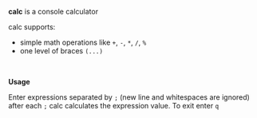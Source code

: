 **calc** is a console calculator

calc supports:
- simple math operations like `+`, `-`, `*`, `/`, `%`
- one level of braces `(...)`

<br>

**Usage**

Enter expressions separated by `;` (new line and whitespaces are ignored)
after each `;` calc calculates the expression value.
To exit enter `q`
